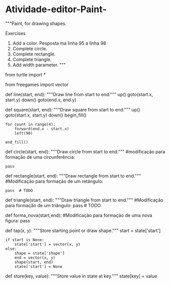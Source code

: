 # Atividade-editor-Paint-
"""Paint, for drawing shapes.

Exercises

1. Add a color.
Pesposta ma linha 95 a linha 98
2. Complete circle.
3. Complete rectangle.
4. Complete triangle.
5. Add width parameter.
"""

from turtle import *

from freegames import vector


def line(start, end):
    """Draw line from start to end."""
    up()
    goto(start.x, start.y)
    down()
    goto(end.x, end.y)


def square(start, end):
    """Draw square from start to end."""
    up()
    goto(start.x, start.y)
    down()
    begin_fill()

    for count in range(4):
        forward(end.x - start.x)
        left(90)

    end_fill()


def circle(start, end):
    """Draw circle from start to end."""
    #modificação para formação de uma circunferência:

    pass 
    

def rectangle(start, end):
    """Draw rectangle from start to end."""
    #Modificação para formação de um retângulo:

    pass  # TODO


def triangle(start, end):
    """Draw triangle from start to end."""
    #Modificação para formação de um triângulo:
    pass  # TODO

def forma_nova(start,end):
    #Modificação para formação de uma nova figura:
    pass

def tap(x, y):
    """Store starting point or draw shape."""
    start = state['start']

    if start is None:
        state['start'] = vector(x, y)
    else:
        shape = state['shape']
        end = vector(x, y)
        shape(start, end)
        state['start'] = None


def store(key, value):
    """Store value in state at key."""
    state[key] = value
